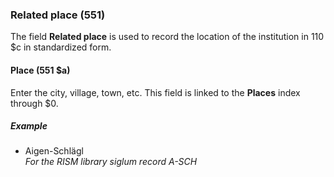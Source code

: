 ### Related place (551)

The field **Related place** is used to record the location of the institution in 110 $c in standardized form.

#### Place (551 $a)

Enter the city, village, town, etc. This field is linked to the **Places** index through $0.

##### Example

- Aigen-Schlägl  
_For the RISM library siglum record A-SCH_
